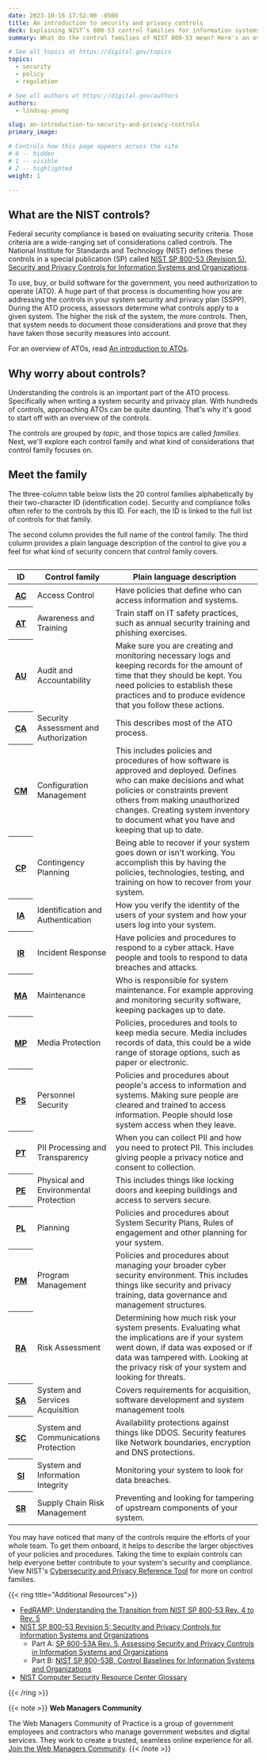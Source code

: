 ```yaml
---
date: 2023-10-16 17:52:00 -0500
title: An introduction to security and privacy controls
deck: Explaining NIST’s 800-53 control families for information systems and organizations
summary: What do the control families of NIST 800-53 mean? Here's an overview of the control families that create the foundation of federal security compliance.

# See all topics at https://digital.gov/topics
topics:
  - security
  - policy
  - regulation

# See all authors at https://digital.gov/authors
authors:
  - lindsay-young

slug: an-introduction-to-security-and-privacy-controls
primary_image: 

# Controls how this page appears across the site
# 0 -- hidden
# 1 -- visible
# 2 -- highlighted
weight: 1

---
```


## What are the NIST controls?

Federal security compliance is based on evaluating security criteria. Those criteria are a wide-ranging set of considerations called controls. The National Institute for Standards and Technology (NIST) defines these controls in a special publication (SP) called [NIST SP 800-53 (Revision 5), Security and Privacy Controls for Information Systems and Organizations](https://csrc.nist.gov/pubs/sp/800/53/r5/upd1/final).

To use, buy, or build software for the government, you need authorization to operate (ATO). A huge part of that process is documenting how you are addressing the controls in your system security and privacy plan (SSPP). During the ATO process, assessors determine what controls apply to a given system. The higher the risk of the system, the more controls. Then, that system needs to document those considerations and prove that they have taken those security measures into account. 

For an overview of ATOs, read [An introduction to ATOs](https://digital.gov/resources/an-introduction-to-ato/).

## Why worry about controls?

Understanding the controls is an important part of the ATO process. Specifically when writing a system security and privacy plan. With hundreds of controls, approaching ATOs can be quite daunting. That's why it's good to start off with an overview of the controls.

The controls are grouped by *topic*, and those topics are called *families*. Next, we'll explore each control family and what kind of considerations that control family focuses on.

## Meet the family

The three-column table below lists the 20 control families alphabetically by their two-character ID (identification code). Security and compliance folks often refer to the controls by this ID. For each, the ID is linked to the full list of controls for that family.

The second column provides the full name of the control family. The third column provides a plain language description of the control to give you a feel for what kind of security concern that control family covers.

<table class="usa-table usa-table--striped">
  <caption></caption>
  <thead>
    <tr>
      <th scope="col" width="10%">ID</th>
      <th scope="col">Control family</th>
      <th scope="col">Plain language description</th>
    </tr>
  </thead>
  <tbody>
    <tr>
      <th scope="row"><a href="https://csrc.nist.gov/projects/cprt/catalog#/cprt/framework/version/SP_800_53_5_1_0/home?element=AC">AC</a></th>
      <td>Access Control</td>
      <td>Have policies that define who can access information and systems.</td>
    </tr>
    <tr>
      <th scope="row"><a href="https://csrc.nist.gov/projects/cprt/catalog#/cprt/framework/version/SP_800_53_5_1_0/home?element=AT">AT</a></th>
      <td>Awareness and Training</td>
      <td>Train staff on IT safety practices, such as annual security training and phishing exercises.</td>
    </tr>
    <tr>
      <th scope="row"><a href="https://csrc.nist.gov/projects/cprt/catalog#/cprt/framework/version/SP_800_53_5_1_0/home?element=AU">AU</a></th>
      <td>Audit and Accountability</td>
      <td>Make sure you are creating and monitoring necessary logs and keeping records for the amount of time that they should be kept. You need policies to establish these practices and to produce evidence that you follow these actions.</td>
    </tr>
    <tr>
      <th scope="row"><a href="https://csrc.nist.gov/projects/cprt/catalog#/cprt/framework/version/SP_800_53_5_1_0/home?element=CA">CA</a></th>
      <td>Security Assessment and Authorization</td>
      <td>This describes most of the ATO process.</td>
    </tr>
    <tr>
      <th scope="row"><a href="https://csrc.nist.gov/projects/cprt/catalog#/cprt/framework/version/SP_800_53_5_1_0/home?element=CM">CM</a></th>
      <td>Configuration Management</td>
      <td>This includes policies and procedures of how software is approved and deployed. Defines who can make decisions and what policies or constraints prevent others from making unauthorized changes. Creating system inventory to document what you have and keeping that up to date.</td>
    </tr>
    <tr>
      <th scope="row"><a href="https://csrc.nist.gov/projects/cprt/catalog#/cprt/framework/version/SP_800_53_5_1_0/home?element=CP">CP</a></th>
      <td>Contingency Planning</td>
      <td>Being able to recover if your system goes down or isn't working. You accomplish this by having the policies, technologies, testing, and training on how to recover from your system.</td>
    </tr>
    <tr>
      <th scope="row"><a href="https://csrc.nist.gov/projects/cprt/catalog#/cprt/framework/version/SP_800_53_5_1_0/home?element=IA">IA</a></th>
      <td>Identification and Authentication</td>
      <td>How you verify the identity of the users of your system and how your users log into your system.</td>
    </tr>
    <tr>
      <th scope="row"><a href="https://csrc.nist.gov/projects/cprt/catalog#/cprt/framework/version/SP_800_53_5_1_0/home?element=IR">IR</a></th>
      <td>Incident Response</td>
      <td>Have policies and procedures to respond to a cyber attack. Have people and tools to respond to data breaches and attacks.</td>
    </tr>
    <tr>
      <th scope="row"><a href="https://csrc.nist.gov/projects/cprt/catalog#/cprt/framework/version/SP_800_53_5_1_0/home?element=MA">MA</a></th>
      <td>Maintenance</td>
      <td>Who is responsible for system maintenance. For example approving and monitoring security software, keeping packages up to date.</td>
    </tr>
    <tr>
      <th scope="row"><a href="https://csrc.nist.gov/projects/cprt/catalog#/cprt/framework/version/SP_800_53_5_1_0/home?element=MP">MP</a></th>
      <td>Media Protection</td>
      <td>Policies, procedures and tools to keep media secure. Media includes records of data, this could be a wide range of storage options, such as paper or electronic.</td>
    </tr>
    <tr>
      <th scope="row"><a href="https://csrc.nist.gov/projects/cprt/catalog#/cprt/framework/version/SP_800_53_5_1_0/home?element=PS">PS</a></th>
      <td>Personnel Security</td>
      <td>Policies and procedures about people's access to information and systems. Making sure people are cleared and trained to access information. People should lose system access when they leave.</td>
    </tr>
    <tr>
      <th scope="row"><a href="https://csrc.nist.gov/projects/cprt/catalog#/cprt/framework/version/SP_800_53_5_1_0/home?element=PT">PT</a></th>
      <td>PII Processing and Transparency</td>
      <td>When you can collect PII and how you need to protect PII. This includes giving people a privacy notice and consent to collection.</td>
    </tr>
    <tr>
      <th scope="row"><a href="https://csrc.nist.gov/projects/cprt/catalog#/cprt/framework/version/SP_800_53_5_1_0/home?element=PE">PE</a></th>
      <td>Physical and Environmental Protection</td>
      <td>This includes things like locking doors and keeping buildings and access to servers secure.</td>
    </tr>
    <tr>
      <th scope="row"><a href="https://csrc.nist.gov/projects/cprt/catalog#/cprt/framework/version/SP_800_53_5_1_0/home?element=PL">PL</a></th>
      <td>Planning</td>
      <td>Policies and procedures about System Security Plans, Rules of engagement and other planning for your system.</td>
    </tr>
    <tr>
      <th scope="row"><a href="https://csrc.nist.gov/projects/cprt/catalog#/cprt/framework/version/SP_800_53_5_1_0/home?element=PM">PM</a></th>
      <td>Program Management</td>
      <td>Policies and procedures about managing your broader cyber security environment. This includes things like security and privacy training, data governance and management structures.</td>
    </tr>
    <tr>
      <th scope="row"><a href="https://csrc.nist.gov/projects/cprt/catalog#/cprt/framework/version/SP_800_53_5_1_0/home?element=RA">RA</a></th>
      <td>Risk Assessment</td>
      <td>Determining how much risk your system presents. Evaluating what the implications are if your system went down, if data was exposed or if data was tampered with. Looking at the privacy risk of your system and looking for threats.</td>
    </tr>
    <tr>
      <th scope="row"><a href="https://csrc.nist.gov/projects/cprt/catalog#/cprt/framework/version/SP_800_53_5_1_0/home?element=SA">SA</a></th>
      <td>System and Services Acquisition</td>
      <td>Covers requirements for acquisition, software development and system management tools</td>
    </tr>
    <tr>
      <th scope="row"><a href="https://csrc.nist.gov/projects/cprt/catalog#/cprt/framework/version/SP_800_53_5_1_0/home?element=SC">SC</a></th>
      <td>System and Communications Protection</td>
      <td>Availability protections against things like DDOS. Security features like Network boundaries, encryption and DNS protections.</td>
    </tr>
    <tr>
      <th scope="row"><a href="https://csrc.nist.gov/projects/cprt/catalog#/cprt/framework/version/SP_800_53_5_1_0/home?element=SI">SI</a></th>
      <td>System and Information Integrity</td>
      <td>Monitoring your system to look for data breaches.</td>
    </tr>
    <tr>
      <th scope="row"><a href="https://csrc.nist.gov/projects/cprt/catalog#/cprt/framework/version/SP_800_53_5_1_0/home?element=SR">SR</a></th>
      <td>Supply Chain Risk Management</td>
      <td>Preventing and looking for tampering of upstream components of your system.</td>
    </tr>
  </tbody>
</table>

You may have noticed that many of the controls require the efforts of your whole team. To get them onboard, it helps to describe the larger objectives of your policies and procedures. Taking the time to explain controls can help everyone better contribute to your system's security and compliance. View NIST's [Cybersecurity and Privacy Reference Tool](https://csrc.nist.gov/projects/cprt/catalog#/cprt/framework/version/SP_800_53_5_1_0/home) for more on control families.

{{< ring title="Additional Resources">}}

* [FedRAMP: Understanding the Transition from NIST SP 800-53 Rev. 4 to Rev. 5](https://www.fedramp.gov/rev5-transition/)
* [NIST SP 800-53 Revision 5: Security and Privacy Controls for Information Systems and Organizations](https://csrc.nist.gov/pubs/sp/800/53/r5/upd1/final)
  * Part A: [SP 800-53A Rev. 5, Assessing Security and Privacy Controls in Information Systems and Organizations](https://csrc.nist.gov/pubs/sp/800/53/a/r5/final)
  * Part B: [NIST SP 800-53B, Control Baselines for Information Systems and Organizations](https://csrc.nist.gov/pubs/sp/800/53/b/upd1/final)
* [NIST Computer Security Resource Center Glossary](https://csrc.nist.gov/glossary)

{{< /ring >}}

{{< note >}} **Web Managers Community**

The Web Managers Community of Practice is a group of government employees and contractors who manage government websites and digital services. They work to create a trusted, seamless online experience for all. [Join the Web Managers Community](https://digital.gov/communities/web-content-managers/). {{< /note >}}
